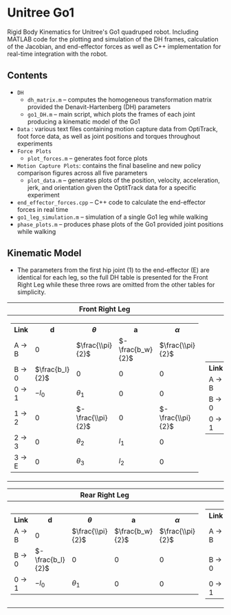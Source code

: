 # Unitree Go1
Rigid Body Kinematics for Unitree's Go1 quadruped robot. Including MATLAB code for the 
plotting and simulation of the DH frames, calculation of the Jacobian, and end-effector forces as well as C++ 
implementation for real-time integration with the robot.

## Contents
* `DH`
  * `dh_matrix.m` – computes the homogeneous transformation matrix provided the Denavit-Hartenberg (DH) parameters
  * `go1_DH.m` – main script, which plots the frames of each joint producing a kinematic model of the Go1
* `Data` : various text files containing motion capture data from OptiTrack, foot force data, as well as joint positions and torques throughout experiments
* `Force Plots` 
  * `plot_forces.m` – generates foot force plots
* `Motion Capture Plots`: contains the final baseline and new policy comparison figures across all five parameters
  * `plot_data.m` – generates plots of the position, velocity, acceleration, jerk, and orientation given the OptitTrack data for a specific experiment
* `end_effector_forces.cpp` – C++ code to calculate the end-effector forces in real time
* `go1_leg_simulation.m` – simulation of a single Go1 leg while walking
* `phase_plots.m` – produces phase plots of the Go1 provided joint positions while walking

## Kinematic Model
* The parameters from the first hip joint (1) to the end-effector (E) are identical for each leg, so the full DH table is presented for the Front Right Leg while these three rows are omitted from the other tables for simplicity.

| Front Right Leg | Front Left Leg |
|--|--|
|<table> <tr><th> Link </th><th> d </th> <th> $\theta$ </th> <th> a </th> <th> $\alpha$ </th></tr><tr><td> A &rarr; B </td><td> 0 </td> <td> $\frac{\\pi}{2}$ </td> <td> $-\frac{b_w}{2}$ </td> </td> <td> $\frac{\\pi}{2}$ </td></tr> <tr><td> B &rarr; 0 </td><td> $\frac{b_l}{2}$ </td> <td> 0 </td> <td> 0 </td> </td> <td> 0 </td></tr> <tr><td> 0 &rarr; 1 </td><td> $-l_0$ </td> <td> $\theta_1$ </td> <td> 0 </td> </td> <td> 0 </td></tr> <tr><td> 1 &rarr; 2 </td><td> 0 </td> <td> $-\frac{\\pi}{2}$ </td> <td> 0 </td> </td> <td> $-\frac{\\pi}{2}$ </td></tr> <tr><td> 2 &rarr; 3 </td><td> 0 </td> <td> $\theta_2$ </td> <td> $l_1$ </td> </td> <td> 0 </td></tr> <tr><td> 3 &rarr; E </td><td> 0 </td> <td> $\theta_3$ </td> <td> $l_2$ </td> </td> <td> 0 </td></tr> </table>| <table> <tr><th> Link </th><th> d </th> <th> $\theta$ </th> <th> a </th> <th> $\alpha$ </th></tr><tr><td> A &rarr; B </td> <td> 0 </td> <td> $\frac{\\pi}{2}$ </td> <td> $\frac{b_w}{2}$ </td> </td> <td> $\frac{\\pi}{2}$ </td></tr></tr> <tr><td> B &rarr; 0 </td><td> $\frac{b_l}{2}$ </td> <td> 0 </td> <td> 0 </td> </td> <td> 0 </td></tr> <tr><td> 0 &rarr; 1 </td><td> $l_0$ </td> <td> $\theta_1$ </td> <td> 0 </td> </td> <td> 0 </td></tr> </table> |


| Rear Right Leg | Rear Left Leg |
|--|--|
|<table> <tr><th> Link </th><th> d </th> <th> $\theta$ </th> <th> a </th> <th> $\alpha$ </th></tr><tr><td> A &rarr; B </td><td> 0 </td> <td> $\frac{\\pi}{2}$ </td> <td> $\frac{b_w}{2}$ </td> </td> <td> $\frac{\\pi}{2}$ </td></tr> <tr><td> B &rarr; 0 </td><td> $-\frac{b_l}{2}$ </td> <td> 0 </td> <td> 0 </td> </td> <td> 0 </td></tr> <tr><td> 0 &rarr; 1 </td><td> $-l_0$ </td> <td> $\theta_1$ </td> <td> 0 </td> </td> <td> 0 </td></tr>  </table>| <table> <tr><th> Link </th><th> d </th> <th> $\theta$ </th> <th> a </th> <th> $\alpha$ </th></tr><tr><td> A &rarr; B </td> <td> 0 </td> <td> $\frac{\\pi}{2}$ </td> <td> $-\frac{b_w}{2}$ </td> </td> <td> $\frac{\\pi}{2}$ </td></tr></tr> <tr><td> B &rarr; 0 </td><td> $-\frac{b_l}{2}$ </td> <td> 0 </td> <td> 0 </td> </td> <td> 0 </td></tr> <tr><td> 0 &rarr; 1 </td><td> $l_0$ </td> <td> $\theta_1$ </td> <td> 0 </td> </td> <td> 0 </td></tr>   </table>|

